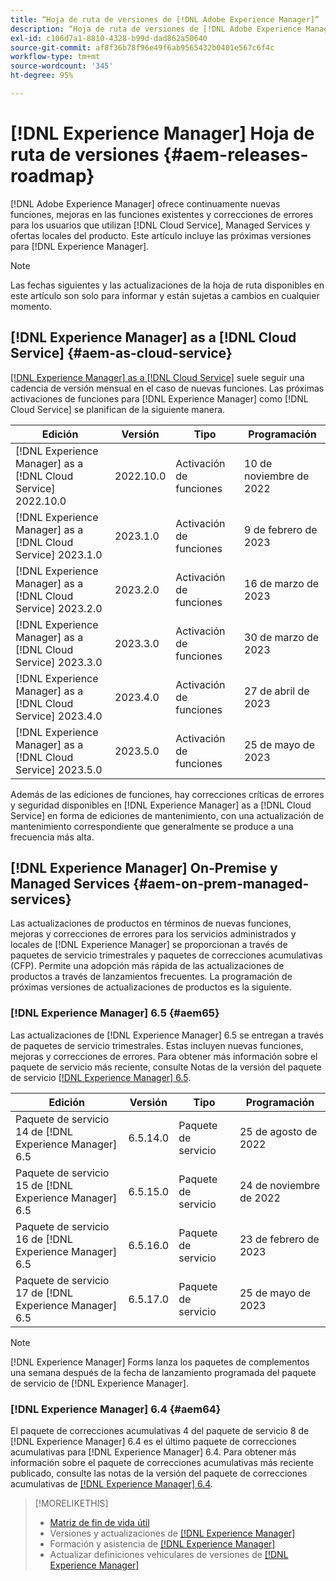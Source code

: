 ```yaml
---
title: “Hoja de ruta de versiones de [!DNL Adobe Experience Manager]”
description: “Hoja de ruta de versiones de [!DNL Adobe Experience Manager]”
exl-id: c106d7a1-8810-4328-b99d-dad862a50640
source-git-commit: af8f36b78f96e49f6ab9565432b0401e567c6f4c
workflow-type: tm+mt
source-wordcount: '345'
ht-degree: 95%

---
```


# [!DNL Experience Manager] Hoja de ruta de versiones {#aem-releases-roadmap}

[!DNL Adobe Experience Manager] ofrece continuamente nuevas funciones, mejoras en las funciones existentes y correcciones de errores para los usuarios que utilizan [!DNL Cloud Service], Managed Services y ofertas locales del producto. Este artículo incluye las próximas versiones para [!DNL Experience Manager].

>[!NOTE]
>
>Las fechas siguientes y las actualizaciones de la hoja de ruta disponibles en este artículo son solo para informar y están sujetas a cambios en cualquier momento.

## [!DNL Experience Manager] as a [!DNL Cloud Service] {#aem-as-cloud-service}

[[!DNL Experience Manager] as a [!DNL Cloud Service]](https://experienceleague.adobe.com/docs/experience-manager-cloud-service/release-notes/home.html?lang=es) suele seguir una cadencia de versión mensual en el caso de nuevas funciones. Las próximas activaciones de funciones para [!DNL Experience Manager] como [!DNL Cloud Service] se planifican de la siguiente manera.

| Edición | Versión | Tipo | Programación |
|---|---|---|---|
| [!DNL Experience Manager] as a [!DNL Cloud Service] 2022.10.0 | 2022.10.0 | Activación de funciones | 10 de noviembre de 2022 |
| [!DNL Experience Manager] as a [!DNL Cloud Service] 2023.1.0 | 2023.1.0 | Activación de funciones | 9 de febrero de 2023 |
| [!DNL Experience Manager] as a [!DNL Cloud Service] 2023.2.0 | 2023.2.0 | Activación de funciones | 16 de marzo de 2023 |
| [!DNL Experience Manager] as a [!DNL Cloud Service] 2023.3.0 | 2023.3.0 | Activación de funciones | 30 de marzo de 2023 |
| [!DNL Experience Manager] as a [!DNL Cloud Service] 2023.4.0 | 2023.4.0 | Activación de funciones | 27 de abril de 2023 |
| [!DNL Experience Manager] as a [!DNL Cloud Service] 2023.5.0 | 2023.5.0 | Activación de funciones | 25 de mayo de 2023 |

Además de las ediciones de funciones, hay correcciones críticas de errores y seguridad disponibles en [!DNL Experience Manager] as a [!DNL Cloud Service] en forma de ediciones de mantenimiento, con una actualización de mantenimiento correspondiente que generalmente se produce a una frecuencia más alta.

## [!DNL Experience Manager] On-Premise y Managed Services {#aem-on-prem-managed-services}

Las actualizaciones de productos en términos de nuevas funciones, mejoras y correcciones de errores para los servicios administrados y locales de [!DNL Experience Manager] se proporcionan a través de paquetes de servicio trimestrales y paquetes de correcciones acumulativas (CFP). Permite una adopción más rápida de las actualizaciones de productos a través de lanzamientos frecuentes. La programación de próximas versiones de actualizaciones de productos es la siguiente.

### [!DNL Experience Manager] 6.5 {#aem65}

Las actualizaciones de [!DNL Experience Manager] 6.5 se entregan a través de paquetes de servicio trimestrales. Estas incluyen nuevas funciones, mejoras y correcciones de errores. Para obtener más información sobre el paquete de servicio más reciente, consulte Notas de la versión del paquete de servicio [[!DNL Experience Manager]  6.5](https://experienceleague.adobe.com/docs/experience-manager-65/release-notes/release-notes.html?lang=es).

| Edición | Versión | Tipo | Programación |
|---|---|---|---|
| Paquete de servicio 14 de [!DNL Experience Manager] 6.5 | 6.5.14.0 | Paquete de servicio | 25 de agosto de 2022 |
| Paquete de servicio 15 de [!DNL Experience Manager] 6.5 | 6.5.15.0 | Paquete de servicio | 24 de noviembre de 2022 |
| Paquete de servicio 16 de [!DNL Experience Manager] 6.5 | 6.5.16.0 | Paquete de servicio | 23 de febrero de 2023 |
| Paquete de servicio 17 de [!DNL Experience Manager] 6.5 | 6.5.17.0 | Paquete de servicio | 25 de mayo de 2023 |

>[!NOTE]
>
>[!DNL Experience Manager] Forms lanza los paquetes de complementos una semana después de la fecha de lanzamiento programada del paquete de servicio de [!DNL Experience Manager].

### [!DNL Experience Manager] 6.4 {#aem64}

El paquete de correcciones acumulativas 4 del paquete de servicio 8 de [!DNL Experience Manager] 6.4 es el último paquete de correcciones acumulativas para [!DNL Experience Manager] 6.4. Para obtener más información sobre el paquete de correcciones acumulativas más reciente publicado, consulte las notas de la versión del paquete de correcciones acumulativas de [[!DNL Experience Manager]  6.4](https://experienceleague.adobe.com/docs/experience-manager-64/release-notes/cfp-release-notes.html?lang=es).

>[!MORELIKETHIS]
>
>* [Matriz de fin de vida útil](https://helpx.adobe.com/es/support/programs/eol-matrix.html)
>* Versiones y actualizaciones de [[!DNL Experience Manager] ](https://helpx.adobe.com/es/experience-manager/aem-releases-updates.html)
>* Formación y asistencia de [[!DNL Experience Manager] ](https://experienceleague.adobe.com/docs/experience-manager-cloud-service.html?lang=es)
>* Actualizar definiciones vehiculares de versiones de [[!DNL Experience Manager] ](/help/update-release-vehicle-definitions.md)

